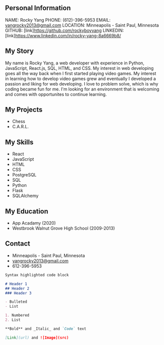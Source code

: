 ## Personal Information
NAME:  Rocky Yang
PHONE:  (612)-396-5953
EMAIL:  yangrocky2013@gmail.com
LOCATION:  Minneapolis - Saint Paul, Minnesota
GITHUB:  [link]https://github.com/rockyboyyang
LINKEDIN:  [link]https://www.linkedin.com/in/rocky-yang-8a6669b8/

## My Story

My name is Rocky Yang, a web developer with experience in Python, JavaScript, React.js, SQL, HTML, and CSS.  My interest in web developing goes all the way back when I first started playing video games.  My interest in learning how to develop video games grew and eventually I developed a passion and liking for web developing.  I love to problem solve, which is why coding became fun for me.  I'm looking for an environment that is welcoming and comes with opportunites to continue learning.

## My Projects
- Chess
- C.A.R.L.

## My Skills
- React
- JavaScript
- HTML
- CSS
- PostgreSQL
- SQL
- Python
- Flask
- SQLAlchemy

## My Education
- App Acadamy (2020)
- Westbrook Walnut Grove High School (2009-2013)

## Contact
- Minneapolis - Saint Paul, Minnesota
- yangrocky2013@gmail.com
- 612-396-5953



```markdown
Syntax highlighted code block

# Header 1
## Header 2
### Header 3

- Bulleted
- List

1. Numbered
2. List

**Bold** and _Italic_ and `Code` text

[Link](url) and ![Image](src)
```
